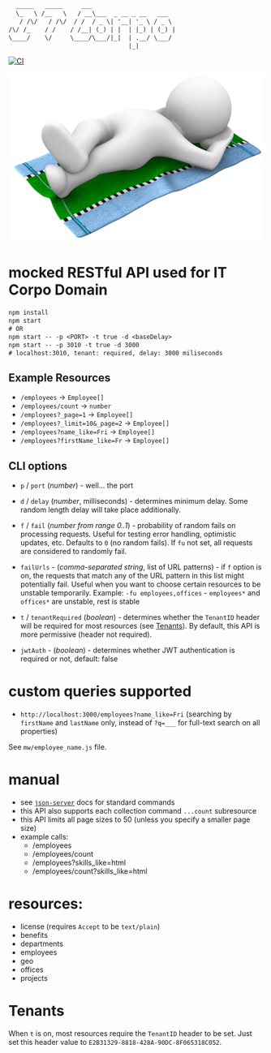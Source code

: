 ```
  _____   _____     ___                       
  \_   \ /__   \   / __\___  _ __ _ __   ___  
   / /\/   / /\/  / /  / _ \| '__| '_ \ / _ \ 
/\/ /_    / /    / /__| (_) | |  | |_) | (_) |
\____/    \/     \____/\___/|_|  | .__/ \___/ 
                                 |_|          
```

[![CI](https://github.com/ducin-public/itcorpo-api/actions/workflows/ci.yml/badge.svg)](https://github.com/ducin-public/itcorpo-api/actions)

![REST](REST.png)

# mocked RESTful API used for IT Corpo Domain

    npm install
    npm start
    # OR
    npm start -- -p <PORT> -t true -d <baseDelay>
    npm start -- -p 3010 -t true -d 3000
    # localhost:3010, tenant: required, delay: 3000 miliseconds

## Example Resources

- `/employees` -> `Employee[]`
- `/employees/count` -> `number`
- `/employees?_page=1` -> `Employee[]`
- `/employees?_limit=10&_page=2` -> `Employee[]`
- `/employees?name_like=Fri` -> `Employee[]`
- `/employees?firstName_like=Fr` -> `Employee[]`

## CLI options

- `p` / `port` (*number*) - well... the port

- `d` / `delay` (*number*, milliseconds) - determines minimum delay. Some random length delay will take place additionally.

- `f` / `fail` (*number from range 0..1*) - probability of random fails on processing requests. Useful for testing error handling, optimistic updates, etc. Defaults to `0` (no random fails). If `fu` not set, all requests are considered to randomly fail.

- `failUrls` - (*comma-separated string*, list of URL patterns) - if `f` option is on, the requests that match any of the URL pattern in this list might potentially fail. Useful when you want to choose certain resources to be unstable temporarily. Example: `-fu employees,offices` - `employees*` and `offices*` are unstable, rest is stable

- `t` / `tenantRequired` (*boolean*) - determines whether the `TenantID` header will be required for most resources (see [Tenants](#Tenants)). By default, this API is more permissive (header not required).

- `jwtAuth` - (*boolean*) - determines whether JWT authentication is required or not, default: false

# custom queries supported

- `http://localhost:3000/employees?name_like=Fri` (searching by `firstName` and `lastName` only, instead of `?q=___` for full-text search on all properties)

See `mw/employee_name.js` file.

# manual

 * see [`json-server`](https://github.com/typicode/json-server) docs for standard commands
 * this API also supports each collection command `...count` subresource
 * this API limits all page sizes to 50 (unless you specify a smaller page size)
 * example calls:
    * /employees
    * /employees/count
    * /employees?skills_like=html
    * /employees/count?skills_like=html

# resources:

 * license (requires `Accept` to be `text/plain`)
 * benefits
 * departments
 * employees
 * geo
 * offices
 * projects

# Tenants

When `t` is on, most resources require the `TenantID` header to be set. Just set this header value to `E2B31329-8818-428A-90DC-8F065318C052`.
